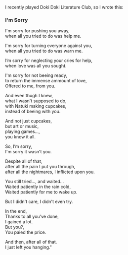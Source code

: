 I recently played Doki Doki Literature Club, so I wrote this:

### I'm Sorry

I'm sorry for pushing you away,</br>
when all you tried to do was help me.

I'm sorry for turning everyone against you,</br>
when all you tried to do was warn me.

I’m sorry for neglecting your cries for help,</br>
when love was all you sought.

I'm sorry for not beeing ready,</br>
to return the immense ammount of love,</br>
Offered to me, from you.

And even thugh I knew,</br>
what I wasn't supposed to do,</br>
with Natuki making cupcakes,</br>
instead of beeing with you.

And not just cupcakes,</br>
but art or music,</br>
playing games...,</br>
you know it all.

So, I’m sorry,</br>
I'm sorry it wasn't you.

Despite all of that,</br>
after all the pain I put you through,</br>
after all the nightmares, I inflicted upon you.

You still tried..., and waited…</br>
Waited patiently in the rain cold,</br>
Waited patiently for me to wake up.

But I didn't care, I didn't even try.

In the end,</br>
Thanks to all you've done,</br>
I gained a lot.</br>
But you?,</br>
You paied the price.

And then, after all of that.</br>
I just left you hanging."
